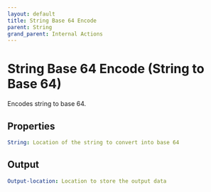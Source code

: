 ```yaml
---
layout: default
title: String Base 64 Encode
parent: String
grand_parent: Internal Actions
---
```

# String Base 64 Encode (String to Base 64)
Encodes string to base 64.

## Properties
```yaml
String: Location of the string to convert into base 64
```

## Output
```yaml
Output-location: Location to store the output data
```

